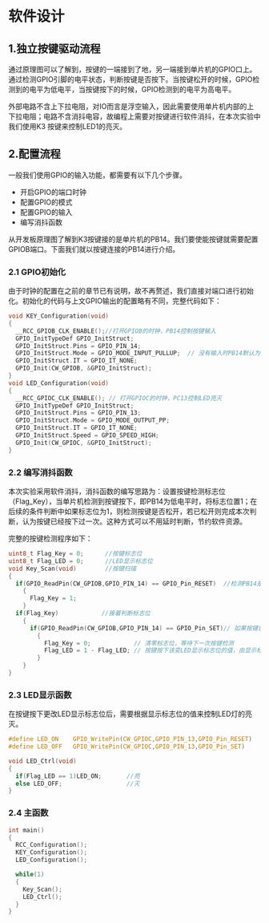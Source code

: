 # 软件设计

## 1.独立按键驱动流程

通过原理图可以了解到，按键的一端接到了地，另一端接到单片机的GPIO口上。通过检测GPIO引脚的电平状态，判断按键是否按下。当按键松开的时候，GPIO检测到的电平为低电平，当按键按下的时候，GPIO检测到的电平为高电平。

外部电路不含上下拉电阻，对IO而言是浮空输入，因此需要使用单片机内部的上下拉电阻；电路不含消抖电容，故编程上需要对按键进行软件消抖，在本次实验中我们使用K3 按键来控制LED1的亮灭。

## 2.配置流程

一般我们使用GPIO的输入功能，都需要有以下几个步骤。

- 开启GPIO的端口时钟
- 配置GPIO的模式
- 配置GPIO的输入
- 编写消抖函数

从开发板原理图了解到K3按键接的是单片机的PB14。我们要使能按键就需要配置GPIOB端口。下面我们就以按键连接的PB14进行介绍。

### 2.1 GPIO初始化

由于时钟的配置在之前的章节已有说明，故不再赘述，我们直接对端口进行初始化。初始化的代码与上文GPIO输出的配置略有不同，完整代码如下：

```c
void KEY_Configuration(void)
{
  __RCC_GPIOB_CLK_ENABLE();//打开GPIOB的时钟，PB14控制按键输入
  GPIO_InitTypeDef GPIO_InitStruct;
  GPIO_InitStruct.Pins = GPIO_PIN_14;
  GPIO_InitStruct.Mode = GPIO_MODE_INPUT_PULLUP;  // 没有输入时PB14默认为高电平
  GPIO_InitStruct.IT = GPIO_IT_NONE;
  GPIO_Init(CW_GPIOB, &GPIO_InitStruct);
}
void LED_Configuration(void)
{
  __RCC_GPIOC_CLK_ENABLE(); // 打开GPIOC的时钟，PC13控制LED亮灭
  GPIO_InitTypeDef GPIO_InitStruct;
  GPIO_InitStruct.Pins = GPIO_PIN_13;
  GPIO_InitStruct.Mode = GPIO_MODE_OUTPUT_PP;
  GPIO_InitStruct.IT = GPIO_IT_NONE;
  GPIO_InitStruct.Speed = GPIO_SPEED_HIGH;
  GPIO_Init(CW_GPIOC, &GPIO_InitStruct);
}
```

### 2.2 编写消抖函数

本次实验采用软件消抖，消抖函数的编写思路为：设置按键检测标志位（Flag_Key），当单片机检测到按键按下，即PB14为低电平时，将标志位置1；在后续的条件判断中如果标志位为1，则检测按键是否松开，若已松开则完成本次判断，认为按键已经按下过一次。这种方式可以不用延时判断，节约软件资源。

完整的按键检测程序如下：

```c
uint8_t Flag_Key = 0;      //按键标志位
uint8_t Flag_LED = 0;      //LED显示标志位
void Key_Scan(void)        //按键扫描
{
  if(GPIO_ReadPin(CW_GPIOB,GPIO_PIN_14) == GPIO_Pin_RESET)  //检测PB14是否为低电平
    {
      Flag_Key = 1;
    }
  if(Flag_Key)            //接着判断标志位
    {
      if(GPIO_ReadPin(CW_GPIOB,GPIO_PIN_14) == GPIO_Pin_SET)// 如果按键已经松开
        {
          Flag_Key = 0;            // 清零标志位，等待下一次按键检测
          Flag_LED = 1 - Flag_LED; // 按键按下该变LED显示标志位的值，由显示标志位控制LED
        }
    }
}
```

### 2.3 LED显示函数

在按键按下更改LED显示标志位后，需要根据显示标志位的值来控制LED灯的亮灭。

```c
#define LED_ON    GPIO_WritePin(CW_GPIOC,GPIO_PIN_13,GPIO_Pin_RESET)
#define LED_OFF   GPIO_WritePin(CW_GPIOC,GPIO_PIN_13,GPIO_Pin_SET)

void LED_Ctrl(void)
{
  if(Flag_LED == 1)LED_ON;       //亮
  else LED_OFF;                  //灭
}
```

### 2.4 主函数

```c
int main()
{
  RCC_Configuration();
  KEY_Configuration();
  LED_Configuration();

  while(1)
  {
    Key_Scan();
    LED_Ctrl();
  }
}
```




